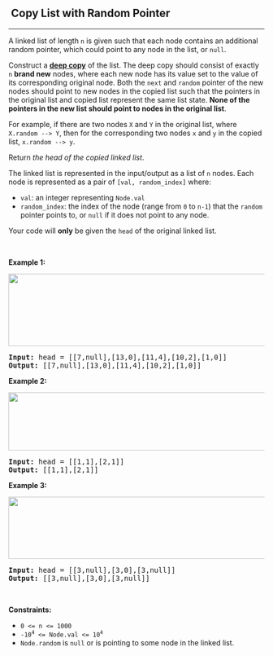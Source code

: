 <h2>  Copy List with Random Pointer</h2><hr><div style="user-select: auto;"><p style="user-select: auto;">A linked list of length <code style="user-select: auto;">n</code> is given such that each node contains an additional random pointer, which could point to any node in the list, or <code style="user-select: auto;">null</code>.</p>

<p style="user-select: auto;">Construct a <a href="https://en.wikipedia.org/wiki/Object_copying#Deep_copy" target="_blank" style="user-select: auto;"><strong style="user-select: auto;">deep copy</strong></a> of the list. The deep copy should consist of exactly <code style="user-select: auto;">n</code> <strong style="user-select: auto;">brand new</strong> nodes, where each new node has its value set to the value of its corresponding original node. Both the <code style="user-select: auto;">next</code> and <code style="user-select: auto;">random</code> pointer of the new nodes should point to new nodes in the copied list such that the pointers in the original list and copied list represent the same list state. <strong style="user-select: auto;">None of the pointers in the new list should point to nodes in the original list</strong>.</p>

<p style="user-select: auto;">For example, if there are two nodes <code style="user-select: auto;">X</code> and <code style="user-select: auto;">Y</code> in the original list, where <code style="user-select: auto;">X.random --&gt; Y</code>, then for the corresponding two nodes <code style="user-select: auto;">x</code> and <code style="user-select: auto;">y</code> in the copied list, <code style="user-select: auto;">x.random --&gt; y</code>.</p>

<p style="user-select: auto;">Return <em style="user-select: auto;">the head of the copied linked list</em>.</p>

<p style="user-select: auto;">The linked list is represented in the input/output as a list of <code style="user-select: auto;">n</code> nodes. Each node is represented as a pair of <code style="user-select: auto;">[val, random_index]</code> where:</p>

<ul style="user-select: auto;">
	<li style="user-select: auto;"><code style="user-select: auto;">val</code>: an integer representing <code style="user-select: auto;">Node.val</code></li>
	<li style="user-select: auto;"><code style="user-select: auto;">random_index</code>: the index of the node (range from <code style="user-select: auto;">0</code> to <code style="user-select: auto;">n-1</code>) that the <code style="user-select: auto;">random</code> pointer points to, or <code style="user-select: auto;">null</code> if it does not point to any node.</li>
</ul>

<p style="user-select: auto;">Your code will <strong style="user-select: auto;">only</strong> be given the <code style="user-select: auto;">head</code> of the original linked list.</p>

<p style="user-select: auto;">&nbsp;</p>
<p style="user-select: auto;"><strong style="user-select: auto;">Example 1:</strong></p>
<img alt="" src="https://assets.leetcode.com/uploads/2019/12/18/e1.png" style="width: 700px; height: 142px; user-select: auto;">
<pre style="user-select: auto;"><strong style="user-select: auto;">Input:</strong> head = [[7,null],[13,0],[11,4],[10,2],[1,0]]
<strong style="user-select: auto;">Output:</strong> [[7,null],[13,0],[11,4],[10,2],[1,0]]
</pre>

<p style="user-select: auto;"><strong style="user-select: auto;">Example 2:</strong></p>
<img alt="" src="https://assets.leetcode.com/uploads/2019/12/18/e2.png" style="width: 700px; height: 114px; user-select: auto;">
<pre style="user-select: auto;"><strong style="user-select: auto;">Input:</strong> head = [[1,1],[2,1]]
<strong style="user-select: auto;">Output:</strong> [[1,1],[2,1]]
</pre>

<p style="user-select: auto;"><strong style="user-select: auto;">Example 3:</strong></p>

<p style="user-select: auto;"><strong style="user-select: auto;"><img alt="" src="https://assets.leetcode.com/uploads/2019/12/18/e3.png" style="width: 700px; height: 122px; user-select: auto;"></strong></p>

<pre style="user-select: auto;"><strong style="user-select: auto;">Input:</strong> head = [[3,null],[3,0],[3,null]]
<strong style="user-select: auto;">Output:</strong> [[3,null],[3,0],[3,null]]
</pre>

<p style="user-select: auto;">&nbsp;</p>
<p style="user-select: auto;"><strong style="user-select: auto;">Constraints:</strong></p>

<ul style="user-select: auto;">
	<li style="user-select: auto;"><code style="user-select: auto;">0 &lt;= n &lt;= 1000</code></li>
	<li style="user-select: auto;"><code style="user-select: auto;">-10<sup style="user-select: auto;">4</sup> &lt;= Node.val &lt;= 10<sup style="user-select: auto;">4</sup></code></li>
	<li style="user-select: auto;"><code style="user-select: auto;">Node.random</code> is <code style="user-select: auto;">null</code> or is pointing to some node in the linked list.</li>
</ul>
</div>